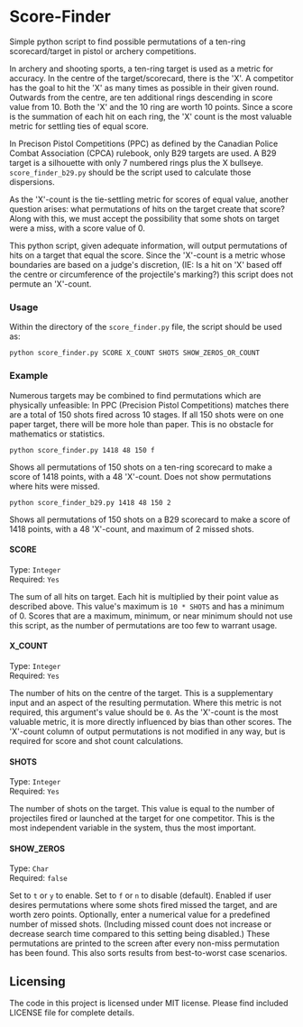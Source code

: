# Score-Finder

Simple python script to find possible permutations of a ten-ring
scorecard/target in pistol or archery competitions.

In archery and shooting sports, a ten-ring target is used as a metric for
accuracy. In the centre of the target/scorecard, there is the 'X'. A competitor
has the goal to hit the 'X' as many times as possible in their given round.
Outwards from the centre, are ten additional rings descending in score value
from 10. Both the 'X' and the 10 ring are worth 10 points. Since a score is the
summation of each hit on each ring, the 'X' count is the most valuable metric
for settling ties of equal score.

In Precison Pistol Competitions (PPC) as defined by the Canadian Police Combat 
Association (CPCA) rulebook, only B29 targets are used. A B29 target is a
silhouette with only 7 numbered rings plus the X bullseye. `score_finder_b29.py`
should be the script used to calculate those dispersions.

As the 'X'-count is the tie-settling metric for scores of equal value, another
question arises: what permutations of hits on the target create that score?
Along with this, we must accept the possibility that some shots on target were
a miss, with a score value of 0.

This python script, given adequate information, will output permutations of
hits on a target that equal the score. Since the 'X'-count is a metric whose
boundaries are based on a judge's discretion, (IE: Is a hit on 'X' based off
the centre or circumference of the projectile's marking?) this script does not
permute an 'X'-count.

### Usage

Within the directory of the `score_finder.py` file, the script should be used
as:

`python score_finder.py SCORE X_COUNT SHOTS SHOW_ZEROS_OR_COUNT`

### Example

Numerous targets may be combined to find permutations which are physically
unfeasible: In PPC (Precision Pistol Competitions) matches there are a total
of 150 shots fired across 10 stages. If all 150 shots were on one paper target,
there will be more hole than paper. This is no obstacle for mathematics or
statistics.

```
python score_finder.py 1418 48 150 f
```
Shows all permutations of 150 shots on a ten-ring scorecard to make a score 
of 1418 points, with a 48 'X'-count. Does not show permutations where hits were missed.

```
python score_finder_b29.py 1418 48 150 2
```
Shows all permutations of 150 shots on a B29 scorecard to make a score of 1418 points,
with a 48 'X'-count, and maximum of 2 missed shots.

#### SCORE

Type: `Integer`  
Required: `Yes`

The sum of all hits on target. Each hit is multiplied by their point value as
described above. This value's maximum is `10 * SHOTS` and has a minimum of 0.
Scores that are a maximum, minimum, or near minimum should not use this script,
as the number of permutations are too few to warrant usage.

#### X_COUNT

Type: `Integer`  
Required: `Yes`

The number of hits on the centre of the target. This is a supplementary input
and an aspect of the resulting permutation. Where this metric is not required,
this argument's value should be `0`. As the 'X'-count is the most valuable
metric, it is more directly influenced by bias than other scores. The 'X'-count
column of output permutations is not modified in any way, but is required for
score and shot count calculations.

#### SHOTS

Type: `Integer`  
Required: `Yes`

The number of shots on the target. This value is equal to the number of
projectiles fired or launched at the target for one competitor. This is the
most independent variable in the system, thus the most important.

#### SHOW_ZEROS

Type: `Char`  
Required: `false`

Set to `t` or `y` to enable. Set to `f` or `n` to disable (default).
Enabled if user desires permutations where some shots fired missed the target,
and are worth zero points. Optionally, enter a numerical value for a predefined
number of missed shots. (Including missed count does not increase or decrease
search time compared to this setting being disabled.) These permutations are
printed to the screen after every non-miss permutation has been found. This
also sorts results from best-to-worst case scenarios.



## Licensing
The code in this project is licensed under MIT license. Please find included LICENSE file for complete details.
